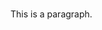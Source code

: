<!DOCTYPE html>
<html>
<head>
  <title>Pros and Cons to being a Cat-Dad</title>
</head>
<body>

<h1></h1>
<p>This is a paragraph.</p>

</body>
</html>
